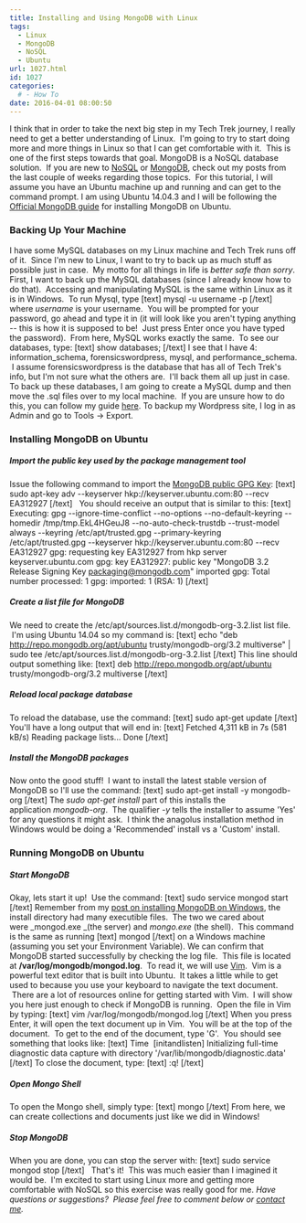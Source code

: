```yaml
---
title: Installing and Using MongoDB with Linux
tags:
  - Linux
  - MongoDB
  - NoSQL
  - Ubuntu
url: 1027.html
id: 1027
categories:
  # - How To
date: 2016-04-01 08:00:50
---
```


I think that in order to take the next big step in my Tech Trek journey, I really need to get a better understanding of Linux.  I'm going to try to start doing more and more things in Linux so that I can get comfortable with it.  This is one of the first steps towards that goal. MongoDB is a NoSQL database solution.  If you are new to [NoSQL](/what-is-nosql/) or [MongoDB](/an-introduction-to-mongodb/), check out my posts from the last couple of weeks regarding those topics.  For this tutorial, I will assume you have an Ubuntu machine up and running and can get to the command prompt. I am using Ubuntu 14.04.3 and I will be following the [Official MongoDB guide](https://www.google.com/url?sa=t&rct=j&q=&esrc=s&source=web&cd=1&cad=rja&uact=8&ved=0ahUKEwj1xdTQnezLAhXhvoMKHZ-CC1EQFggcMAA&url=http%3A%2F%2Fdocs.mongodb.org%2Fmanual%2Ftutorial%2Finstall-mongodb-on-ubuntu&usg=AFQjCNEspWLjlpAbzxof28hoCmR1Wy2aeQ&sig2=7y0YYvMYbTuIU2dLRErRCw) for installing MongoDB on Ubuntu.

### Backing Up Your Machine

I have some MySQL databases on my Linux machine and Tech Trek runs off of it.  Since I'm new to Linux, I want to try to back up as much stuff as possible just in case.  My motto for all things in life is _better safe than sorry_. First, I want to back up the MySQL databases (since I already know how to do that).  Accessing and manipulating MySQL is the same within Linux as it is in Windows.  To run Mysql, type \[text\] mysql -u username -p \[/text\] where _username_ is your username.  You will be prompted for your password, go ahead and type it in (it will look like you aren't typing anything -- this is how it is supposed to be!  Just press Enter once you have typed the password).  From here, MySQL works exactly the same.  To see our databases, type: \[text\] show databases; \[/text\] I see that I have 4: information\_schema, forensicswordpress, mysql, and performance\_schema.  I assume forensicswordpress is the database that has all of Tech Trek's info, but I'm not sure what the others are.  I'll back them all up just in case. To back up these databases, I am going to create a MySQL dump and then move the .sql files over to my local machine.  If you are unsure how to do this, you can follow my guide [here](/moving-your-mysql-database-to-another-location/). To backup my Wordpress site, I log in as Admin and go to Tools -> Export.

### Installing MongoDB on Ubuntu

##### Import the public key used by the package management tool

Issue the following command to import the [MongoDB public GPG Key](https://www.mongodb.org/static/pgp/server-3.2.asc?_ga=1.70969808.1367410909.1457828693): \[text\] sudo apt-key adv --keyserver hkp://keyserver.ubuntu.com:80 --recv EA312927 \[/text\]   You should receive an output that is similar to this: \[text\] Executing: gpg --ignore-time-conflict --no-options --no-default-keyring --homedir /tmp/tmp.EkL4HGeuJ8 --no-auto-check-trustdb --trust-model always --keyring /etc/apt/trusted.gpg --primary-keyring /etc/apt/trusted.gpg --keyserver hkp://keyserver.ubuntu.com:80 --recv EA312927 gpg: requesting key EA312927 from hkp server keyserver.ubuntu.com gpg: key EA312927: public key "MongoDB 3.2 Release Signing Key <packaging@mongodb.com>" imported gpg: Total number processed: 1 gpg: imported: 1 (RSA: 1) \[/text\]

##### Create a list file for MongoDB

We need to create the /etc/apt/sources.list.d/mongodb-org-3.2.list list file.  I'm using Ubuntu 14.04 so my command is: \[text\] echo "deb http://repo.mongodb.org/apt/ubuntu trusty/mongodb-org/3.2 multiverse" | sudo tee /etc/apt/sources.list.d/mongodb-org-3.2.list \[/text\] This line should output something like: \[text\] deb http://repo.mongodb.org/apt/ubuntu trusty/mongodb-org/3.2 multiverse \[/text\]

##### Reload local package database

To reload the database, use the command: \[text\] sudo apt-get update \[/text\] You'll have a long output that will end in: \[text\] Fetched 4,311 kB in 7s (581 kB/s) Reading package lists... Done \[/text\]

##### Install the MongoDB packages

Now onto the good stuff!  I want to install the latest stable version of MongoDB so I'll use the command: \[text\] sudo apt-get install -y mongodb-org \[/text\] The _sudo apt-get install_ part of this installs the application _mongodb-org_.  The qualifier _-y_ tells the installer to assume 'Yes' for any questions it might ask.  I think the anagolus installation method in Windows would be doing a 'Recommended' install vs a 'Custom' install.

### Running MongoDB on Ubuntu

##### Start MongoDB

Okay, lets start it up!  Use the command: \[text\] sudo service mongod start \[/text\] Remember from my [post on installing MongoDB on Windows](/an-introduction-to-mongodb/), the install directory had many executible files.  The two we cared about were _mongod.exe _(the server) and _mongo.exe_ (the shell).  This command is the same as running \[text\] mongod \[/text\] on a Windows machine (assuming you set your Environment Variable). We can confirm that MongoDB started successfully by checking the log file.  This file is located at **/var/log/mongodb/mongod.log**.  To read it, we will use [Vim](http://www.vim.org/).  Vim is a powerful text editor that is built into Ubuntu.  It takes a little while to get used to because you use your keyboard to navigate the text document.  There are a lot of resources online for getting started with Vim.  I will show you here just enough to check if MongoDB is running.  Open the file in Vim by typing: \[text\] vim /var/log/mongodb/mongod.log \[/text\] When you press Enter, it will open the text document up in Vim.  You will be at the top of the document.  To get to the end of the document, type 'G'.  You should see something that looks like: \[text\] Time  \[initandlisten\] Initializing full-time diagnostic data capture with directory '/var/lib/mongodb/diagnostic.data' \[/text\] To close the document, type: \[text\] :q! \[/text\]

##### Open Mongo Shell

To open the Mongo shell, simply type: \[text\] mongo \[/text\] From here, we can create collections and documents just like we did in Windows!

##### Stop MongoDB

When you are done, you can stop the server with: \[text\] sudo service mongod stop \[/text\]   That's it!  This was much easier than I imagined it would be.  I'm excited to start using Linux more and getting more comfortable with NoSQL so this exercise was really good for me. _Have questions or suggestions?  Please feel free to comment below or [contact me](/contact/)._